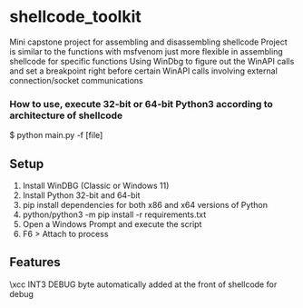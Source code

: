 # shellcode_toolkit
Mini capstone project for assembling and disassembling shellcode
Project is similar to the functions with msfvenom just more flexible in assembling shellcode for specific functions
Using WinDbg to figure out the WinAPI calls and set a breakpoint right before certain WinAPI calls involving external connection/socket communications
### How to use, execute 32-bit or 64-bit Python3 according to architecture of shellcode 
$ python main.py -f [file] 

## Setup
1. Install WinDBG (Classic or Windows 11)
2. Install Python 32-bit and 64-bit
3. pip install dependencies for both x86 and x64 versions of Python
4. python/python3 -m pip install -r requirements.txt
5. Open a Windows Prompt and execute the script
6. F6 > Attach to process
   
## Features 
\xcc INT3 DEBUG byte automatically added at the front of shellcode for debug
